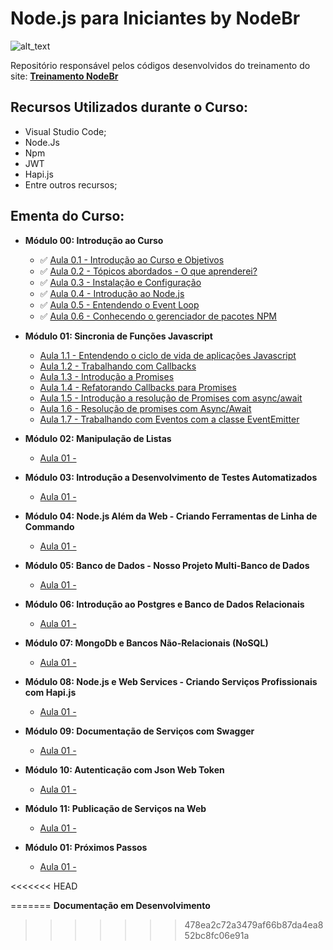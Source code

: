 # Node.js para Iniciantes by NodeBr

![alt_text](https://i.imgsafe.org/42/42ffeb4e53.png)

Repositório responsável pelos códigos desenvolvidos do treinamento do site: **[Treinamento NodeBr](https://treinamento.nodebr.org/)**

## Recursos Utilizados durante o Curso:

- Visual Studio Code;
- Node.Js
- Npm
- JWT
- Hapi.js
- Entre outros recursos;

## Ementa do Curso:

- **Módulo 00: Introdução ao Curso**
    * :white_check_mark: [Aula 0.1 - Introdução ao Curso e Objetivos]()
    * :white_check_mark: [Aula 0.2 - Tópicos abordados - O que aprenderei?]()
    * :white_check_mark: [Aula 0.3 - Instalação e Configuração]()
    * :white_check_mark: [Aula 0.4 - Introdução ao Node.js]()
    * :white_check_mark: [Aula 0.5 - Entendendo o Event Loop]()
    * :white_check_mark: [Aula 0.6 - Conhecendo o gerenciador de pacotes NPM]()

- **Módulo 01: Sincronia de Funções Javascript**
    * [Aula 1.1 - Entendendo o ciclo de vida de aplicações Javascript]()
    * [Aula 1.2 - Trabalhando com Callbacks]()
    * [Aula 1.3 - Introdução a Promises]()
    * [Aula 1.4 - Refatorando Callbacks para Promises]()
    * [Aula 1.5 - Introdução a resolução de Promises com async/await]()
    * [Aula 1.6 - Resolução de promises com Async/Await]()
    * [Aula 1.7 - Trabalhando com Eventos com a classe EventEmitter]()

- **Módulo 02: Manipulação de Listas**
    * [Aula 01 - ]()

- **Módulo 03: Introdução a Desenvolvimento de Testes Automatizados**
    * [Aula 01 - ]()

- **Módulo 04: Node.js Além da Web - Criando Ferramentas de Linha de Commando**
    * [Aula 01 - ]()

- **Módulo 05: Banco de Dados - Nosso Projeto Multi-Banco de Dados**
    * [Aula 01 - ]()

- **Módulo 06: Introdução ao Postgres e Banco de Dados Relacionais**
    * [Aula 01 - ]()

- **Módulo 07: MongoDb e Bancos Não-Relacionais (NoSQL)**
    * [Aula 01 - ]()

- **Módulo 08: Node.js e Web Services - Criando Serviços Profissionais com Hapi.js**
    * [Aula 01 - ]()

- **Módulo 09: Documentação de Serviços com Swagger**
    * [Aula 01 - ]()

- **Módulo 10: Autenticação com Json Web Token**
    * [Aula 01 - ]()

- **Módulo 11: Publicação de Serviços na Web**
    * [Aula 01 - ]()

- **Módulo 01: Próximos Passos**
    * [Aula 01 - ]()



<<<<<<< HEAD


=======
**Documentação em Desenvolvimento**
>>>>>>> 478ea2c72a3479af66b87da4ea852bc8fc06e91a

